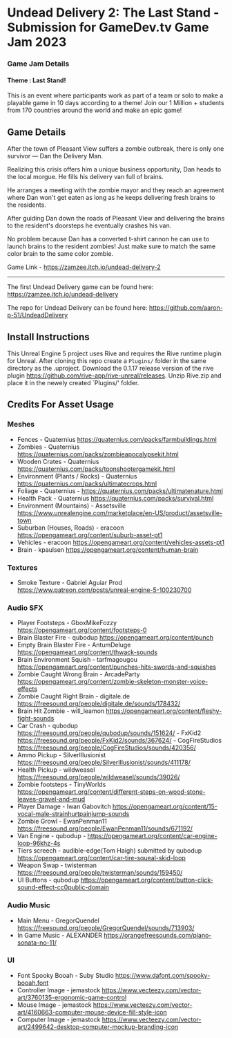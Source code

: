 
# Undead Delivery 2: The Last Stand - Submission for GameDev.tv Game Jam 2023

### Game Jam Details
#### Theme : Last Stand!

This is an event where participants work as part of a team or solo to make a playable game in 10 days according to a theme!
Join our 1 Million + students from 170 countries around the world and make an epic game!

## Game Details
After the town of Pleasant View suffers a zombie outbreak, there is only one survivor — Dan the Delivery Man.

Realizing this crisis offers him a unique business opportunity, Dan heads to the local morgue. He fills his delivery van full of brains.

He arranges a meeting with the zombie mayor and they reach an agreement where Dan won't get eaten as long as he keeps delivering fresh brains to the residents.

After guiding Dan down the roads of Pleasant View and delivering the brains to the resident's doorsteps he eventually crashes his van.

No problem because Dan has a converted t-shirt cannon he can use to launch brains to the resident zombies! Just make sure to match the same color brain to the same color zombie.

Game Link - https://zamzee.itch.io/undead-delivery-2

***

The first Undead Delivery game can be found here: https://zamzee.itch.io/undead-delivery

The repo for Undead Delivery can be found here: https://github.com/aaron-p-51/UndeadDelivery

## Install Instructions
This Unreal Engine 5 project uses Rive and requires the Rive runtime plugin for Unreal. After cloning this repo create a `Plugins/` folder in the same directory as the .uproject. Download the 0.1.17 release version of the rive plugin https://github.com/rive-app/rive-unreal/releases. Unzip Rive.zip and place it in the newely created `Plugins/' folder.


## Credits For Asset Usage
### Meshes
- Fences - Quaternius https://quaternius.com/packs/farmbuildings.html
- Zombies - Quaternius https://quaternius.com/packs/zombieapocalypsekit.html
- Wooden Crates - Quaternius https://quaternius.com/packs/toonshootergamekit.html
- Environment (Plants / Rocks) - Quaternius https://quaternius.com/packs/ultimatecrops.html
- Foliage - Quaternius - https://quaternius.com/packs/ultimatenature.html
- Health Pack - Quaternius https://quaternius.com/packs/survival.html
- Environment (Mountains) - Assetsville https://www.unrealengine.com/marketplace/en-US/product/assetsville-town
- Suburban (Houses, Roads) - eracoon https://opengameart.org/content/suburb-asset-pt1
- Vehicles - eracoon https://opengameart.org/content/vehicles-assets-pt1
- Brain - kpaulsen https://opengameart.org/content/human-brain  

### Textures
- Smoke Texture - Gabriel Aguiar Prod https://www.patreon.com/posts/unreal-engine-5-100230700

### Audio SFX
- Player Footsteps - GboxMikeFozzy https://opengameart.org/content/footsteps-0
- Brain Blaster Fire - qubodup https://opengameart.org/content/punch
- Empty Brain Blaster Fire - AntumDeluge https://opengameart.org/content/thwack-sounds
- Brain Environment Squish - tarfmagougou https://opengameart.org/content/punches-hits-swords-and-squishes
- Zombie Caught Wrong Brain - ArcadeParty https://opengameart.org/content/zombie-skeleton-monster-voice-effects
- Zombie Caught Right Brain - digitale.de https://freesound.org/people/digitale.de/sounds/178432/
- Brain Hit Zombie - will_leamon https://opengameart.org/content/fleshy-fight-sounds
- Car Crash - qubodup https://freesound.org/people/qubodup/sounds/151624/
            - FxKid2 https://freesound.org/people/FxKid2/sounds/367624/
            - CogFireStudios https://freesound.org/people/CogFireStudios/sounds/420356/
- Ammo Pickup - SilverIllusionist https://freesound.org/people/SilverIllusionist/sounds/411178/
- Health Pickup - wildweasel https://freesound.org/people/wildweasel/sounds/39026/
- Zombie footsteps - TinyWorlds https://opengameart.org/content/different-steps-on-wood-stone-leaves-gravel-and-mud
- Player Damage - Iwan Gabovitch https://opengameart.org/content/15-vocal-male-strainhurtpainjump-sounds
- Zombie Growl - EwanPenman11 https://freesound.org/people/EwanPenman11/sounds/671192/
- Van Engine - qubodup - https://opengameart.org/content/car-engine-loop-96khz-4s
- Tiers screech - audible-edge(Tom Haigh) submitted by qubodup https://opengameart.org/content/car-tire-squeal-skid-loop
- Weapon Swap - twisterman https://freesound.org/people/twisterman/sounds/159450/
- UI Buttons - qubodup https://opengameart.org/content/button-click-sound-effect-cc0public-domain

### Audio Music
- Main Menu - GregorQuendel https://freesound.org/people/GregorQuendel/sounds/713903/
- In Game Music - ALEXANDER https://orangefreesounds.com/piano-sonata-no-11/

### UI
- Font Spooky Booah - Suby Studio https://www.dafont.com/spooky-booah.font
- Controller Image - jemastock https://www.vecteezy.com/vector-art/3760135-ergonomic-game-control
- Mouse Image - jemastock https://www.vecteezy.com/vector-art/4160663-computer-mouse-device-fill-style-icon
- Computer Image - jemastock https://www.vecteezy.com/vector-art/2499642-desktop-computer-mockup-branding-icon



